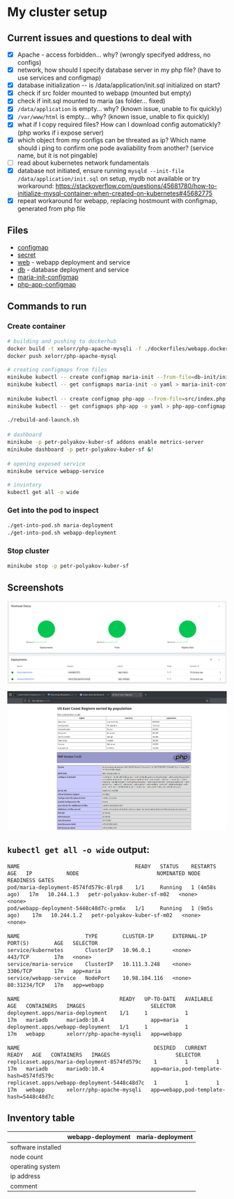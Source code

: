 # My cluster setup

## Current issues and questions to deal with

- [x] Apache - access forbidden... why? (wrongly specifyed address, no configs)
- [x] network, how should I specify database server in my php file? (have to use services and configmap)
- [x] database initialization -- is /data/application/init.sql initialized on start?
- [x] check if src folder mounted to webapp (mounted but empty)
- [x] check if init.sql mounted to maria (as folder... fixed)
- [x] `/data/application` is empty... why? (known issue, unable to fix quickly)
- [x] `/var/www/html` is empty... why? (known issue, unable to fix quickly)
- [x] what if I copy required files? How can I download config automatickly? (php works if i expose server)
- [x] which object from my configs can be threated as ip? Which name should i ping to confirm one pode avaliability from another? (service name, but it is not pingable)
- [ ] read about kubernetes network fundamentals
- [x] database not initiated, ensure running `mysqld --init-file /data/application/init.sql` on setup, mydb not available or try workaround: https://stackoverflow.com/questions/45681780/how-to-initialize-mysql-container-when-created-on-kubernetes#45682775
- [x] repeat workaround for webapp, replacing hostmount with configmap, generated from php file

## Files

- [configmap](./configmap.yaml)
- [secret](./secret.yaml)
- [web](./web.yaml) - webapp deployment and service
- [db](./db.yaml) - database deployment and service
- [maria-init-configmap](./maria-init-configmap.yaml)
- [php-app-configmap](./php-app-configmap.yaml)

## Commands to run

### Create container

```bash
# building and pushing to dockerhub
docker build -t xelorr/php-apache-mysqli -f ./dockerfiles/webapp.docker .
docker push xelorr/php-apache-mysql
```

```bash
# creating configmaps from files
minikube kubectl -- create configmap maria-init --from-file=db-init/init.sql
minikube kubectl -- get configmaps maria-init -o yaml > maria-init-configmap.yaml

minikube kubectl -- create configmap php-app --from-file=src/index.php
minikube kubectl -- get configmaps php-app -o yaml > php-app-configmap.yaml
```

```bash
./rebuild-and-launch.sh

# dashboard
minikube -p petr-polyakov-kuber-sf addons enable metrics-server
minikube dashboard -p petr-polyakov-kuber-sf &!

# opening exposed service
minikube service webapp-service
```

```bash
# invintory
kubectl get all -o wide
```

### Get into the pod to inspect

```bash
./get-into-pod.sh maria-deployment
./get-into-pod.sh webapp-deployment
```

### Stop cluster

```bash
minikube stop -p petr-polyakov-kuber-sf
```

## Screenshots

![](./dashboard.png)

![](./webapp-running.png)

## `kubectl get all -o wide` output:

```
NAME                                     READY   STATUS    RESTARTS        AGE   IP           NODE                         NOMINATED NODE   READINESS GATES
pod/maria-deployment-8574fd579c-8lrp8    1/1     Running   1 (4m58s ago)   17m   10.244.1.3   petr-polyakov-kuber-sf-m02   <none>           <none>
pod/webapp-deployment-5448c48d7c-prm6x   1/1     Running   1 (9m5s ago)    17m   10.244.1.2   petr-polyakov-kuber-sf-m02   <none>           <none>

NAME                     TYPE        CLUSTER-IP      EXTERNAL-IP   PORT(S)        AGE   SELECTOR
service/kubernetes       ClusterIP   10.96.0.1       <none>        443/TCP        17m   <none>
service/maria-service    ClusterIP   10.111.3.248    <none>        3306/TCP       17m   app=maria
service/webapp-service   NodePort    10.98.104.116   <none>        80:31234/TCP   17m   app=webapp

NAME                                READY   UP-TO-DATE   AVAILABLE   AGE   CONTAINERS   IMAGES                     SELECTOR
deployment.apps/maria-deployment    1/1     1            1           17m   mariadb      mariadb:10.4               app=maria
deployment.apps/webapp-deployment   1/1     1            1           17m   webapp       xelorr/php-apache-mysqli   app=webapp

NAME                                           DESIRED   CURRENT   READY   AGE   CONTAINERS   IMAGES                     SELECTOR
replicaset.apps/maria-deployment-8574fd579c    1         1         1       17m   mariadb      mariadb:10.4               app=maria,pod-template-hash=8574fd579c
replicaset.apps/webapp-deployment-5448c48d7c   1         1         1       17m   webapp       xelorr/php-apache-mysqli   app=webapp,pod-template-hash=5448c48d7c
```

## Inventory table

|                    | webapp-deployment | maria-deployment |
| ------------------ | ----------------- | ---------------- |
| software installed |                   |                  |
| node count         |                   |                  |
| operating system   |                   |                  |
| ip address         |                   |                  |
| comment            |                   |                  |
